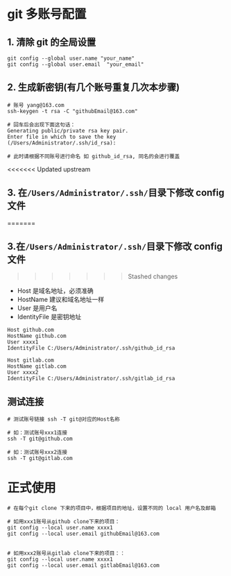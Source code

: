 # git 多账号配置

## 1. 清除 git 的全局设置

```shell
git config --global user.name "your_name"
git config --global user.email  "your_email"
```

## 2. 生成新密钥(有几个账号重复几次本步骤)

```shell
# 账号 yang@163.com
ssh-keygen -t rsa -C "githubEmail@163.com"

# 回车后会出现下面这句话：
Generating public/private rsa key pair.
Enter file in which to save the key (/Users/Administrator/.ssh/id_rsa):

# 此时请根据不同账号进行命名 如 github_id_rsa, 同名的会进行覆盖
```

<<<<<<< Updated upstream
## 3. 在`/Users/Administrator/.ssh/`目录下修改 config 文件
=======
## 3.在`/Users/Administrator/.ssh/`目录下修改 config 文件
>>>>>>> Stashed changes

- Host 是域名地址，必须准确
- HostName 建议和域名地址一样
- User 是用户名
- IdentityFile 是密钥地址

```
Host github.com
HostName github.com
User xxxx1
IdentityFile C:/Users/Administrator/.ssh/github_id_rsa

Host gitlab.com
HostName gitlab.com
User xxxx2
IdentityFile C:/Users/Administrator/.ssh/gitlab_id_rsa
```

## 测试连接

```shell
# 测试账号链接 ssh -T git@对应的Host名称

# 如：测试账号xxx1连接
ssh -T git@github.com

# 如：测试账号xxx2连接
ssh -T git@gitlab.com
```

# 正式使用

```shell
# 在每个git clone 下来的项目中，根据项目的地址，设置不同的 local 用户名及邮箱

# 如用xxx1账号从github clone下来的项目：
git config --local user.name xxxx1
git config --local user.email githubEmail@163.com


# 如用xxx2账号从gitlab clone下来的项目：：
git config --local user.name xxxx1
git config --local user.email gitlabEmail@163.com
```
